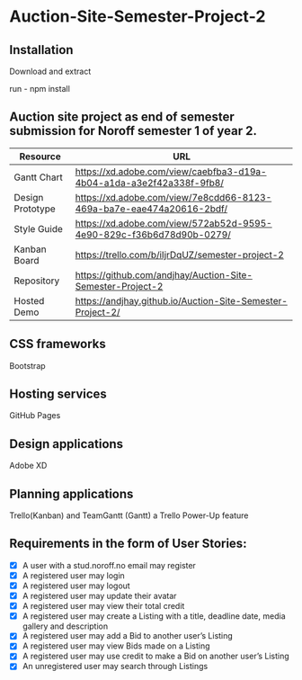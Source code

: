 # Auction-Site-Semester-Project-2

## Installation

Download and extract

run - npm install

## Auction site project as end of semester submission for Noroff semester 1 of year 2.

| Resource         | URL                                                                  |
| ---------------- | -------------------------------------------------------------------- |
| Gantt Chart      | https://xd.adobe.com/view/caebfba3-d19a-4b04-a1da-a3e2f42a338f-9fb8/ |
| Design Prototype | https://xd.adobe.com/view/7e8cdd66-8123-469a-ba7e-eae474a20616-2bdf/ |
| Style Guide      | https://xd.adobe.com/view/572ab52d-9595-4e90-829c-f36b6d78d90b-0279/ |
| Kanban Board     | https://trello.com/b/iIjrDqUZ/semester-project-2                     |
| Repository       | https://github.com/andjhay/Auction-Site-Semester-Project-2           |
| Hosted Demo      | https://andjhay.github.io/Auction-Site-Semester-Project-2/           |

## CSS frameworks

Bootstrap

## Hosting services

GitHub Pages

## Design applications

Adobe XD

## Planning applications

Trello(Kanban) and TeamGantt (Gantt) a Trello Power-Up feature

## Requirements in the form of User Stories:

- [x] A user with a stud.noroff.no email may register
- [x] A registered user may login
- [x] A registered user may logout
- [x] A registered user may update their avatar
- [x] A registered user may view their total credit
- [x] A registered user may create a Listing with a title, deadline date, media gallery and description
- [x] A registered user may add a Bid to another user’s Listing
- [x] A registered user may view Bids made on a Listing
- [x] A registered user may use credit to make a Bid on another user’s Listing
- [x] An unregistered user may search through Listings
